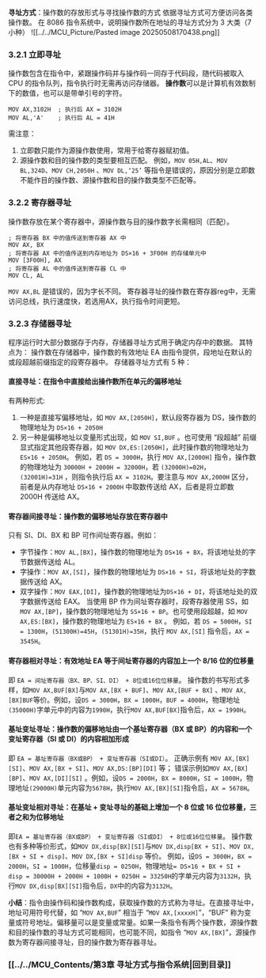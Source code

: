 **寻址方式**：操作数的存放形式与寻找操作数的方式
依据寻址方式可方便访问各类操作数。
在 8086 指令系统中，说明操作数所在地址的寻址方式分为 3 大类（7 小种）
![[../../MCU_Picture/Pasted image 20250508170438.png]]
### 3.2.1 立即寻址
操作数包含在指令中，紧跟操作码并与操作码一同存于代码段，随代码被取入 CPU 的指令队列，指令执行时无需再访问存储器。
**操作数**可以是计算机有效数制下的数值，也可以是带单引号的字符。  
```assembly
MOV AX,3102H  ; 执行后 AX = 3102H
MOV AL,'A'    ; 执行后 AL = 41H
```
需注意：
1. 立即数只能作为源操作数使用，常用于给寄存器赋初值。
2. 源操作数和目的操作数的类型要相互匹配。
例如，`MOV 05H,AL`、`MOV BL,324D`、`MOV CH,2050H` 、`MOV DL,‘25’` 等指令是错误的，原因分别是立即数不能作目的操作数、源操作数和目的操作数类型不匹配等。
### 3.2.2 寄存器寻址
操作数存放在某个寄存器中，源操作数与目的操作数字长需相同（匹配）。  
```assembly
; 将寄存器 BX 中的值传送到寄存器 AX 中
MOV AX, BX
; 将寄存器 AX 中的值传送到内存地址为 DS×16 + 3F00H 的存储单元中
MOV [3F00H], AX
; 将寄存器 AL 中的值传送到寄存器 CL 中
MOV CL, AL
```
`MOV AX,BL` 是错误的，因为字长不同。
寄存器寻址的操作数在寄存器reg中，无需访问总线，执行速度快，若选用AX，执行指令时间更短。
### 3.2.3 存储器寻址
程序运行时大部分数据存于内存，存储器寻址方式用于确定内存中的数据。
其特点为：
操作数在存储器中，操作数的有效地址 EA 由指令提供，段地址在默认的或段超越前缀指定的段寄存器中。
存储器寻址方式有 5 种：
#### **直接寻址**：在指令中直接给出操作数所在单元的偏移地址
有两种形式:
1. 一种是直接写偏移地址，如 `MOV AX,[2050H]`，默认段寄存器为 DS，操作数的物理地址为 `DS×16 + 2050H`
2. 另一种是偏移地址以变量形式出现，如 `MOV SI,BUF` 。也可使用 “段超越” 前缀显式指定其他段寄存器，如 `MOV DX,ES:[2050H]`，此时操作数的物理地址为 `ES×16 + 2050H`。
例如，若 `DS = 3000H`，执行 `MOV AX,[2000H]` 指令，操作数的物理地址为 `30000H + 2000H = 32000H`，若 `(32000H)=02H`，`(32001H)=31H` ，则指令执行后 `AX = 3102H`。要注意与 `MOV AX,2000H` 区分，前者是从内存地址 `DS×16 + 2000H` 中取数传送给 AX，后者是将立即数 2000H 传送给 AX。
#### **寄存器间接寻址**：操作数的偏移地址存放在寄存器中
只有 SI、DI、BX 和 BP 可作间址寄存器。例如：
- 字节操作：`MOV AL,[BX]`，操作数的物理地址为 `DS×16 + BX`，将该地址处的字节数据传送给 AL。
- 字操作：`MOV AX,[SI]`，操作数的物理地址为 `DS×16 + SI`，将该地址处的字数据传送给 AX。
- 双字操作：`MOV EAX,[DI]`，操作数的物理地址为`DS×16 + DI`，将该地址处的双字数据传送给 EAX。
当使用 BP 作为间址寄存器时，段寄存器使用 SS，如 `MOV AX,[BP]`，操作数的物理地址为 `SS×16 + BP`。也可使用段超越，如 `MOV AX,ES:[BX]`，操作数的物理地址为 `ES×16 + BX` 。
例如，若 `DS = 5000H`，`SI = 1300H`，`(51300H)=45H`，`(51301H)=35H`，执行 `MOV AX,[SI]` 指令后，`AX = 3545H`。  

#### **寄存器相对寻址**：有效地址 EA 等于间址寄存器的内容加上一个 8/16 位的位移量
即 `EA = 间址寄存器（BX、BP、SI、DI） + 8位或16位位移量`。
操作数的书写形式多样，如`MOV AX,BUF[BX]`与`MOV AX,[BX + BUF]`、`MOV AX,[BUF + BX]` 、`MOV AX,[BX]BUF`等价。例如，设`DS = 3000H`，`BX = 1000H`，`BUF = 4000H`，物理地址`(35000H)`字单元中的内容为`1990H`，执行`MOV AX,BUF[BX]`指令后，`AX = 1990H`。  

#### **基址变址寻址**：操作数的偏移地址由一个基址寄存器（BX 或 BP）的内容和一个变址寄存器（SI 或 DI）的内容相加形成
即 `EA = 基址寄存器（BX或BP） + 变址寄存器（SI或DI）`。
正确示例有 `MOV AX,[BX][SI]`、`MOV AX,[BX + SI]`、`MOV AX,DS:[BP][DI]` 等；
错误示例如`MOV AX,[BX][BP]`、`MOV AX,[DI][SI]` 。例如，设`DS = 2000H`，`BX = 8000H`，`SI = 1000H`，物理地址`(29000H)`单元内容为`5678H`，执行`MOV AX,[BX][SI]`指令后，`AX = 5678H`。  

#### **基址变址相对寻址**：在基址 + 变址寻址的基础上增加一个 8 位或 16 位位移量，三者之和为位移地址
 即`EA = 基址寄存器（BX或BP） + 变址寄存器（SI或DI） + 8位或16位位移量`。
 操作数也有多种等价形式，如`MOV DX,disp[BX][SI]`与`MOV DX,disp[BX + SI]`、`MOV DX,[BX + SI + disp]`、`MOV DX,[BX + SI]disp` 等价。
 例如，设`DS = 3000H`，`BX = 2000H`，`SI = 1000H`，位移量`disp = 0250H`，物理地址`= DS×16 + BX + SI + disp = 30000H + 2000H + 1000H + 0250H = 33250H`的字单元内容为`3132H`，执行`MOV DX,disp[BX][SI]`指令后，`DX`中的内容为`3132H`。

**小结**：指令由操作码和操作数构成，获取操作数的方式称为寻址。在直接寻址中，地址可用符号代替，如 “`MOV AX,BUF`” 相当于 “`MOV AX,[xxxxH]`”，“BUF” 称为变量或符号地址。偏移量可以是变量或常量。如果一条指令有两个操作数，源操作数和目的操作数的寻址方式可能相同，也可能不同，如指令 “`MOV AX,[BX]`”，源操作数为寄存器间接寻址，目的操作数为寄存器寻址。
### [[../../MCU_Contents/第3章 寻址方式与指令系统|回到目录]]